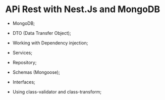 # APi Rest with Nest.Js and MongoDB

- MongoDB;

- DTO (Data Transfer Object);

- Working with Dependency injection;

- Services;

- Repository;

- Schemas (Mongoose);

- Interfaces;

- Using class-validator and class-transform;